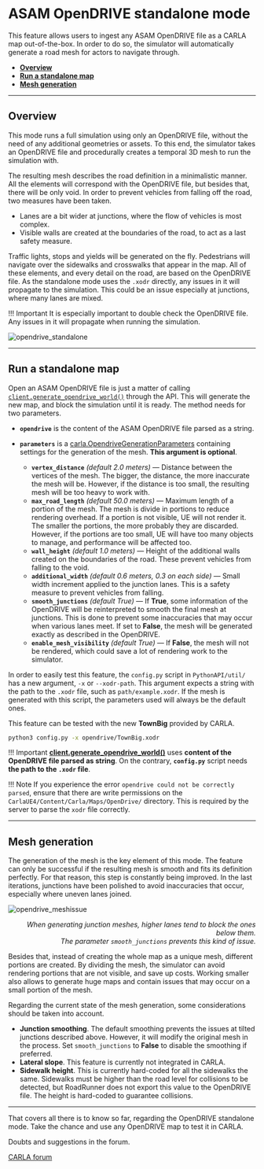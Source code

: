 # ASAM OpenDRIVE standalone mode

This feature allows users to ingest any ASAM OpenDRIVE file as a CARLA map out-of-the-box. In order to do so, the simulator will automatically generate a road mesh for actors to navigate through.  

*   [__Overview__](#overview)  
*   [__Run a standalone map__](#run-a-standalone-map)  
*   [__Mesh generation__](#mesh-generation)  

---
## Overview

This mode runs a full simulation using only an OpenDRIVE file, without the need of any additional geometries or assets. To this end, the simulator takes an OpenDRIVE file and procedurally creates a temporal 3D mesh to run the simulation with.  

The resulting mesh describes the road definition in a minimalistic manner. All the elements will correspond with the OpenDRIVE file, but besides that, there will be only void. In order to prevent vehicles from falling off the road, two measures have been taken. 

*   Lanes are a bit wider at junctions, where the flow of vehicles is most complex.  
*   Visible walls are created at the boundaries of the road, to act as a last safety measure. 

Traffic lights, stops and yields will be generated on the fly. Pedestrians will navigate over the sidewalks and crosswalks that appear in the map. All of these elements, and every detail on the road, are based on the OpenDRIVE file. As the standalone mode uses the `.xodr` directly, any issues in it will propagate to the simulation. This could be an issue especially at junctions, where many lanes are mixed.

!!! Important
    It is especially important to double check the OpenDRIVE file. Any issues in it will propagate when running the simulation.

![opendrive_standalone](img/opendrive_standalone.jpg)

---
## Run a standalone map

Open an ASAM OpenDRIVE file is just a matter of calling [`client.generate_opendrive_world()`](python_api.md#carla.Client.generate_opendrive_world) through the API. This will generate the new map, and block the simulation until it is ready. The method needs for two parameters.  

*   __`opendrive`__ is the content of the ASAM OpenDRIVE file parsed as a string.  
*   __`parameters`__ is a [carla.OpendriveGenerationParameters](python_api.md#carla.OpendriveGenerationParameters) containing settings for the generation of the mesh. __This argument is optional__.  

	*   __`vertex_distance`__ *(default 2.0 meters)* — Distance between the vertices of the mesh. The bigger, the distance, the more inaccurate the mesh will be. However, if the distance is too small, the resulting mesh will be too heavy to work with.  
	*   __`max_road_length`__ *(default 50.0 meters)* — Maximum length of a portion of the mesh. The mesh is divide in portions to reduce rendering overhead. If a portion is not visible, UE will not render it. The smaller the portions, the more probably they are discarded. However, if the portions are too small, UE will have too many objects to manage, and performance will be affected too.  
	*   __`wall_height`__ *(default 1.0 meters)* — Height of the additional walls created on the boundaries of the road. These prevent vehicles from falling to the void.  
	*   __`additional_width`__ *(default 0.6 meters, 0.3 on each side)* — Small width increment applied to the junction lanes. This is a safety measure to prevent vehicles from falling.  
	*   __`smooth_junctions`__ *(default True)* — If __True__, some information of the OpenDRIVE will be reinterpreted to smooth the final mesh at junctions. This is done to prevent some inaccuracies that may occur when various lanes meet. If set to __False__, the mesh will be generated exactly as described in the OpenDRIVE.  
	*   __`enable_mesh_visibility`__ *(default True)* — If __False__, the mesh will not be rendered, which could save a lot of rendering work to the simulator.  


In order to easily test this feature, the `config.py` script in `PythonAPI/util/` has a new argument, `-x` or `--xodr-path`. This argument expects a string with the path to the `.xodr` file, such as `path/example.xodr`. If the mesh is generated with this script, the parameters used will always be the default ones. 

This feature can be tested with the new __TownBig__ provided by CARLA.  

```sh
python3 config.py -x opendrive/TownBig.xodr
```

!!! Important
    __[client.generate_opendrive_world()](python_api.md#carla.Client.generate_opendrive_world)__ uses __content of the OpenDRIVE file parsed as string__. On the contrary, __`config.py`__ script needs __the path to the `.xodr` file__. 

!!! Note
	If you experience the error	`opendrive could not be correctly parsed`, ensure that there are write permissions on the `CarlaUE4/Content/Carla/Maps/OpenDrive/` directory. This is required by the server to parse the `xodr` file correctly.

---
## Mesh generation

The generation of the mesh is the key element of this mode. The feature can only be successful if the resulting mesh is smooth and fits its definition perfectly. For that reason, this step is constantly being improved. In the last iterations, junctions have been polished to avoid inaccuracies that occur, especially where uneven lanes joined.  

![opendrive_meshissue](img/opendrive_meshissue.jpg)
<div style="text-align: right"><i>When generating junction meshes, higher lanes tend to block the ones below them. <br>The parameter <code>smooth_junctions</code> prevents this kind of issue.</i></div>

Besides that, instead of creating the whole map as a unique mesh, different portions are created. By dividing the mesh, the simulator can avoid rendering portions that are not visible, and save up costs. Working smaller also allows to generate huge maps and contain issues that may occur on a small portion of the mesh.

Regarding the current state of the mesh generation, some considerations should be taken into account.  

*   __Junction smoothing__. The default smoothing prevents the issues at tilted junctions described above. However, it will modify the original mesh in the process. Set `smooth_junctions` to __False__ to disable the smoothing if preferred.  
*   __Lateral slope__. This feature is currently not integrated in CARLA. 
*   __Sidewalk height__. This is currently hard-coded for all the sidewalks the same. Sidewalks must be higher than the road level for collisions to be detected, but RoadRunner does not export this value to the OpenDRIVE file. The height is hard-coded to guarantee collisions. 
---

That covers all there is to know so far, regarding the OpenDRIVE standalone mode. Take the chance and use any OpenDRIVE map to test it in CARLA.  

Doubts and suggestions in the forum. 

<div class="build-buttons">
<p>
<a href="https://github.com/carla-simulator/carla/discussions/" target="_blank" class="btn btn-neutral" title="Go to the CARLA forum">
CARLA forum</a>
</p>
</div>

